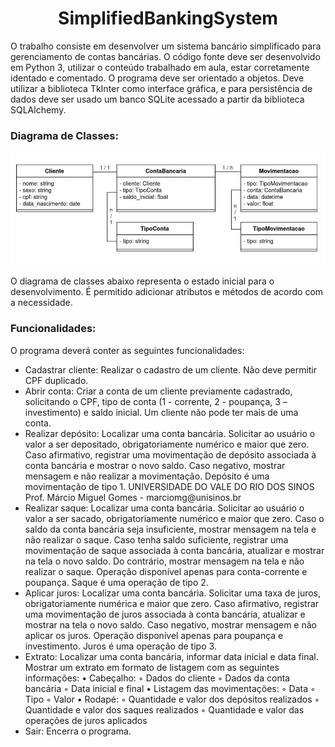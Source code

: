 <h1 align="center"> SimplifiedBankingSystem </h1>
<p> 
  O trabalho consiste em desenvolver um sistema bancário simplificado para gerenciamento de
contas bancárias. O código fonte deve ser desenvolvido em Python 3, utilizar o conteúdo
trabalhado em aula, estar corretamente identado e comentado. O programa deve ser orientado a
objetos. Deve utilizar a biblioteca TkInter como interface gráfica, e para persistência de dados
deve ser usado um banco SQLite acessado a partir da biblioteca SQLAlchemy.
</p>
<h3>Diagrama de Classes:</h3>
<img src="/DiagramaDeClasses.png">
<p>O diagrama de classes abaixo representa o estado inicial para o desenvolvimento. É permitido
adicionar atributos e métodos de acordo com a necessidade.</p>
<h3>Funcionalidades:</h3>
<p>O programa deverá conter as seguintes funcionalidades:</p>
<ul>
<li>Cadastrar cliente: Realizar o cadastro de um cliente. Não deve permitir CPF duplicado.</li>
<li>Abrir conta: Criar a conta de um cliente previamente cadastrado, solicitando o CPF, tipo de
conta (1 - corrente, 2 - poupança, 3 – investimento) e saldo inicial. Um cliente não pode ter
mais de uma conta.</li>
<li>Realizar depósito: Localizar uma conta bancária. Solicitar ao usuário o valor a ser
depositado, obrigatoriamente numérico e maior que zero. Caso afirmativo, registrar uma
movimentação de depósito associada à conta bancária e mostrar o novo saldo. Caso negativo,
mostrar mensagem e não realizar a movimentação. Depósito é uma movimentação de tipo 1.
UNIVERSIDADE DO VALE DO RIO DOS SINOS Prof. Márcio Miguel Gomes - marciomg@unisinos.br</li>
<li>Realizar saque: Localizar uma conta bancária. Solicitar ao usuário o valor a ser sacado,
obrigatoriamente numérico e maior que zero. Caso o saldo da conta bancária seja insuficiente,
mostrar mensagem na tela e não realizar o saque. Caso tenha saldo suficiente, registrar uma
movimentação de saque associada à conta bancária, atualizar e mostrar na tela o novo saldo.
Do contrário, mostrar mensagem na tela e não realizar o saque. Operação disponível apenas
para conta-corrente e poupança. Saque é uma operação de tipo 2.</li>
<li>Aplicar juros: Localizar uma conta bancária. Solicitar uma taxa de juros, obrigatoriamente
numérica e maior que zero. Caso afirmativo, registrar uma movimentação de juros associada
à conta bancária, atualizar e mostrar na tela o novo saldo. Caso negativo, mostrar mensagem
e não aplicar os juros. Operação disponível apenas para poupança e investimento. Juros é uma
operação de tipo 3.</li>
<li>Extrato: Localizar uma conta bancária, informar data inicial e data final. Mostrar um extrato
em formato de listagem com as seguintes informações:
• Cabeçalho:
◦ Dados do cliente
◦ Dados da conta bancária
◦ Data inicial e final
• Listagem das movimentações:
◦ Data
◦ Tipo
◦ Valor
• Rodapé:
◦ Quantidade e valor dos depósitos realizados
◦ Quantidade e valor dos saques realizados
◦ Quantidade e valor das operações de juros aplicados</li>
<li>Sair: Encerra o programa.</li>
</ul> 



